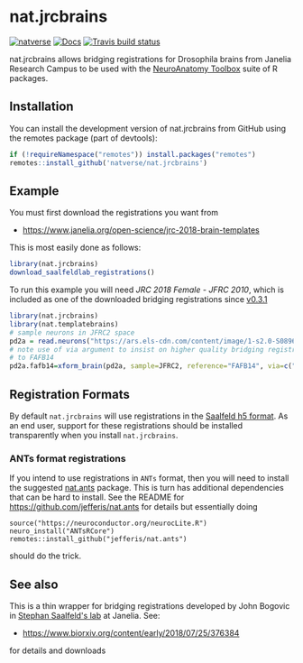 # nat.jrcbrains
<!-- badges: start -->
[![natverse](https://img.shields.io/badge/natverse-Part%20of%20the%20natverse-a241b6)](https://natverse.github.io)
[![Docs](https://img.shields.io/badge/docs-100%25-brightgreen.svg)](https://natverse.github.io/nat.jrcbrains/reference/)
[![Travis build status](https://travis-ci.org/natverse/nat.jrcbrains.svg?branch=master)](https://travis-ci.org/natverse/nat.jrcbrains)
<!-- badges: end -->

nat.jrcbrains allows bridging registrations for Drosophila brains from Janelia Research Campus
to be used with the [NeuroAnatomy Toolbox](https://natverse.github.io/nat/) suite
of R packages.



## Installation

You can install the development version of nat.jrcbrains from GitHub
using the remotes package (part of devtools):

``` r
if (!requireNamespace("remotes")) install.packages("remotes")
remotes::install_github('natverse/nat.jrcbrains')
```

## Example

You must first download the registrations you want from

* https://www.janelia.org/open-science/jrc-2018-brain-templates

This is most easily done as follows:

``` r
library(nat.jrcbrains)
download_saalfeldlab_registrations()
```

To run this example you will need *JRC 2018 Female - JFRC 2010*, which is
included as one of the downloaded  bridging registrations since 
[v0.3.1](https://github.com/natverse/nat.jrcbrains/commit/ebe1b464200af0440fb582f9fa26f12063629250)

``` r
library(nat.jrcbrains)
library(nat.templatebrains)
# sample neurons in JFRC2 space
pd2a = read.neurons("https://ars.els-cdn.com/content/image/1-s2.0-S0896627318307426-mmc5.zip")
# note use of via argument to insist on higher quality bridging registration
# to FAFB14
pd2a.fafb14=xform_brain(pd2a, sample=JFRC2, reference="FAFB14", via=c("FAFB14um"))
```
## Registration Formats
By default `nat.jrcbrains` will use registrations in the 
[Saalfeld h5 format](https://github.com/saalfeldlab/template-building/wiki/Hdf5-Deformation-fields).
As an end user, support for these registrations should be installed transparently
when you install `nat.jrcbrains`.

### ANTs format registrations
If you intend to use registrations in `ANTs` format, then you will need to install
the suggested [nat.ants](https://github.com/jefferis/nat.ants) package. 
This is turn has additional dependencies that can be hard to install. See the README for
https://github.com/jefferis/nat.ants for details but essentially doing

```
source("https://neuroconductor.org/neurocLite.R")
neuro_install("ANTsRCore")
remotes::install_github("jefferis/nat.ants")
```

should do the trick.

## See also

This is a thin wrapper for bridging registrations developed by John Bogovic
in [Stephan Saalfeld's lab](https://www.janelia.org/lab/saalfeld-lab) at Janelia.
See:

* https://www.biorxiv.org/content/early/2018/07/25/376384

for details and downloads
